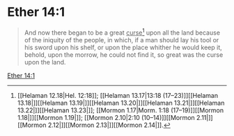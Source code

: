 # Ether 14:1

> And now there began to be a great <u>curse</u>[^a] upon all the land because of the iniquity of the people, in which, if a man should lay his tool or his sword upon his shelf, or upon the place whither he would keep it, behold, upon the morrow, he could not find it, so great was the curse upon the land.

[Ether 14:1](https://www.churchofjesuschrist.org/study/scriptures/bofm/ether/14?lang=eng&id=p1#p1)


[^a]: [[Helaman 12.18|Hel. 12:18]]; [[Helaman 13.17|13:18 (17–23)]][[Helaman 13.18|]][[Helaman 13.19|]][[Helaman 13.20|]][[Helaman 13.21|]][[Helaman 13.22|]][[Helaman 13.23|]]; [[Mormon 1.17|Morm. 1:18 (17–19)]][[Mormon 1.18|]][[Mormon 1.19|]]; [[Mormon 2.10|2:10 (10–14)]][[Mormon 2.11|]][[Mormon 2.12|]][[Mormon 2.13|]][[Mormon 2.14|]].  
